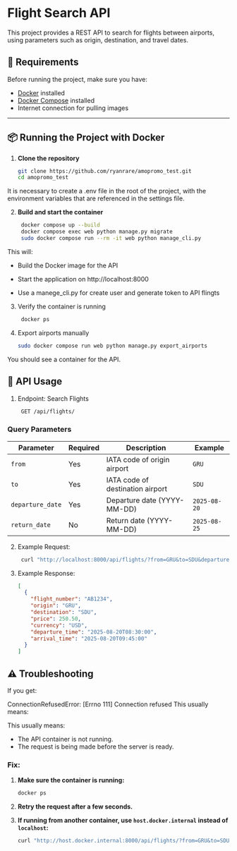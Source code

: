 # Flight Search API

This project provides a REST API to search for flights between airports, using parameters such as origin, destination, and travel dates.

## 🚀 Requirements

Before running the project, make sure you have:

- [Docker](https://www.docker.com/get-started) installed
- [Docker Compose](https://docs.docker.com/compose/) installed
- Internet connection for pulling images

---

## 📦 Running the Project with Docker

1. **Clone the repository**
   ```bash
   git clone https://github.com/ryanrare/amopromo_test.git
   cd amopromo_test
   
It is necessary to create a .env file in the root of the project, with the environment variables that are referenced in the settings file.

2. **Build and start the container**

   ```bash
    docker compose up --build
    docker compose exec web python manage.py migrate
    sudo docker compose run --rm -it web python manage_cli.py

This will:

 - Build the Docker image for the API

 - Start the application on http://localhost:8000
 
 - Use a manege_cli.py for create user and generate token to API flingts

3. Verify the container is running

   ```bash
    docker ps
   

4. Export airports manually

   ```bash
   sudo docker compose run web python manage.py export_airports
You should see a container for the API.

## 📡 API Usage

1. Endpoint: Search Flights
   ```bash
    GET /api/flights/

### Query Parameters

| Parameter       | Required | Description                         | Example        |
|-----------------|----------|-------------------------------------|----------------|
| `from`          | Yes      | IATA code of origin airport         | `GRU`          |
| `to`            | Yes      | IATA code of destination airport    | `SDU`          |
| `departure_date`| Yes      | Departure date (YYYY-MM-DD)         | `2025-08-20`   |
| `return_date`   | No       | Return date (YYYY-MM-DD)            | `2025-08-25`   |


2. Example Request:
   ```bash
    curl "http://localhost:8000/api/flights/?from=GRU&to=SDU&departure_date=2025-08-20&return_date=2025-08-25"

3. Example Response:
    ```json
    [
      {
        "flight_number": "AB1234",
        "origin": "GRU",
        "destination": "SDU",
        "price": 250.50,
        "currency": "USD",
        "departure_time": "2025-08-20T08:30:00",
        "arrival_time": "2025-08-20T09:45:00"
      }
    ]
   
## ⚠ Troubleshooting

If you get:

ConnectionRefusedError: [Errno 111] Connection refused
This usually means:

This usually means:

- The API container is not running.  
- The request is being made before the server is ready.

### Fix:

1. **Make sure the container is running:**
    ```bash
    docker ps
    ```

2. **Retry the request after a few seconds.**

3. **If running from another container, use `host.docker.internal` instead of `localhost`:**
    ```bash
    curl "http://host.docker.internal:8000/api/flights/?from=GRU&to=SDU&departure_date=2025-08-20"
    ```
